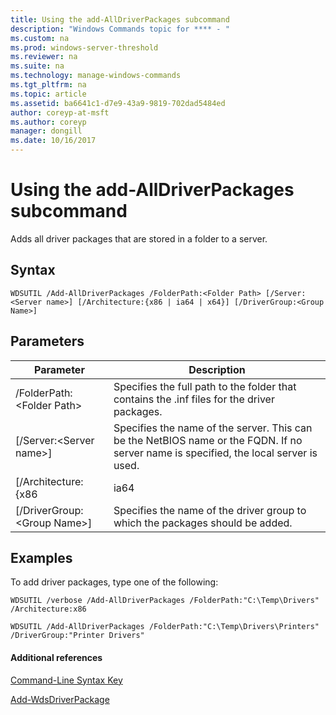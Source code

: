 ```yaml
---
title: Using the add-AllDriverPackages subcommand
description: "Windows Commands topic for **** - "
ms.custom: na
ms.prod: windows-server-threshold
ms.reviewer: na
ms.suite: na
ms.technology: manage-windows-commands
ms.tgt_pltfrm: na
ms.topic: article
ms.assetid: ba6641c1-d7e9-43a9-9819-702dad5484ed
author: coreyp-at-msft
ms.author: coreyp
manager: dongill
ms.date: 10/16/2017
---
```


# Using the add-AllDriverPackages subcommand



Adds all driver packages that are stored in a folder to a server.

## Syntax

```
WDSUTIL /Add-AllDriverPackages /FolderPath:<Folder Path> [/Server:<Server name>] [/Architecture:{x86 | ia64 | x64}] [/DriverGroup:<Group Name>]
```

## Parameters

|Parameter|Description|
|---------|-----------|
|/FolderPath:\<Folder Path>|Specifies the full path to the folder that contains the .inf files for the driver packages.|
|[/Server:\<Server name>]|Specifies the name of the server. This can be the NetBIOS name or the FQDN. If no server name is specified, the local server is used.|
|[/Architecture:{x86 | ia64 | x64}]|Specifies the architecture of the driver packages to add. Driver packages for other architectures are ignored.|
|[/DriverGroup:\<Group Name>]|Specifies the name of the driver group to which the packages should be added.|

## <a name="BKMK_examples"></a>Examples

To add driver packages, type one of the following:
```
WDSUTIL /verbose /Add-AllDriverPackages /FolderPath:"C:\Temp\Drivers" /Architecture:x86
```
```
WDSUTIL /Add-AllDriverPackages /FolderPath:"C:\Temp\Drivers\Printers" /DriverGroup:"Printer Drivers"
```

#### Additional references

[Command-Line Syntax Key](command-line-syntax-key.md)

[Add-WdsDriverPackage](https://technet.microsoft.com/library/dn283440.aspx)
